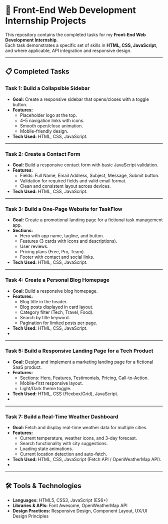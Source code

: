 # 🚀 Front-End Web Development Internship Projects

This repository contains the completed tasks for my **Front-End Web Development Internship**.  
Each task demonstrates a specific set of skills in **HTML, CSS, JavaScript**, and where applicable, API integration and responsive design.

---

## 📋 Completed Tasks

### **Task 1: Build a Collapsible Sidebar**
- **Goal:** Create a responsive sidebar that opens/closes with a toggle button.
- **Features:**
  - Placeholder logo at the top.
  - 4–5 navigation links with icons.
  - Smooth open/close animation.
  - Mobile-friendly design.
- **Tech Used:** HTML, CSS, JavaScript.


---

### **Task 2: Create a Contact Form**
- **Goal:** Build a responsive contact form with basic JavaScript validation.
- **Features:**
  - Fields: Full Name, Email Address, Subject, Message, Submit button.
  - Validation for required fields and valid email format.
  - Clean and consistent layout across devices.
- **Tech Used:** HTML, CSS, JavaScript.

---

### **Task 3: Build a One-Page Website for TaskFlow**
- **Goal:** Create a promotional landing page for a fictional task management app.
- **Sections:**
  - Hero with app name, tagline, and button.
  - Features (3 cards with icons and descriptions).
  - User reviews.
  - Pricing plans (Free, Pro, Team).
  - Footer with contact and social links.
- **Tech Used:** HTML, CSS, JavaScript.


---

### **Task 4: Create a Personal Blog Homepage**
- **Goal:** Build a responsive blog homepage.
- **Features:**
  - Blog title in the header.
  - Blog posts displayed in card layout.
  - Category filter (Tech, Travel, Food).
  - Search by title keyword.
  - Pagination for limited posts per page.
- **Tech Used:** HTML, CSS, JavaScript.
-

---

### **Task 5: Build a Responsive Landing Page for a Tech Product**
- **Goal:** Design and implement a marketing landing page for a fictional SaaS product.
- **Features:**
  - Sections: Hero, Features, Testimonials, Pricing, Call-to-Action.
  - Mobile-first responsive layout.
  - Light/Dark theme toggle.
- **Tech Used:** HTML, CSS (Flexbox/Grid), JavaScript.
-

---

### **Task 7: Build a Real-Time Weather Dashboard**
- **Goal:** Fetch and display real-time weather data for multiple cities.
- **Features:**
  - Current temperature, weather icons, and 3-day forecast.
  - Search functionality with city suggestions.
  - Loading state animations.
  - Current location detection and auto-fetch.
- **Tech Used:** HTML, CSS, JavaScript (Fetch API / OpenWeatherMap API).
-

---

## 🛠️ Tools & Technologies
- **Languages:** HTML5, CSS3, JavaScript (ES6+)
- **Libraries & APIs:** Font Awesome, OpenWeatherMap API
- **Design Practices:** Responsive Design, Component Layout, UX/UI Design Principles


